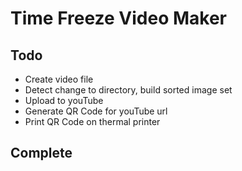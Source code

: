 # Time Freeze Video Maker



## Todo
* Create video file
* Detect change to directory, build sorted image set
* Upload to youTube
* Generate QR Code for youTube url
* Print QR Code on thermal printer

## Complete


